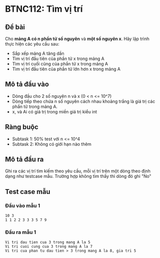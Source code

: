 # BTNC112: Tìm vị trí

## Đề bài

Cho **mảng A có n phần tử số nguyên** và **một số nguyên x**. Hãy lập trình thực hiện các yêu cầu sau:

- Sắp xếp mảng A tăng dần
- Tìm vị trí đầu tiên của phần tử x trong mảng A
- Tìm vị trí cuối cũng của phần tử x trong mảng A
- Tìm vị trí đầu tiên của phần tử lớn hơn x trong mảng A

## Mô tả đầu vào

- Dòng đầu cho 2 số nguyên n và x (0 < n <= 10^7)
- Dòng tiếp theo chứa n số nguyên cách nhau khoảng trắng là giá trị các phần tử trong mảng A.
- x, và Ai có giá trị trong miền giá trị kiểu int

## Ràng buộc

- Subtask 1: 50% test với n <= 10^4
- Subtask 2: Không có giới hạn nào thêm

## Mô tả đầu ra

Ghi ra các vị trí tìm kiếm theo yêu cầu, mỗi vị trí trên một dòng theo định dạng như testcase mẫu.
Trường hợp không tìm thấy thì dòng đó ghi "No"

## Test case mẫu

### Đầu vào mẫu 1

```text
10 3
1 1 2 2 3 3 3 5 7 9
```

### Đầu ra mẫu 1

```text
Vi tri dau tien cua 3 trong mang A la 5
Vi tri cuoi cung cua 3 trong mang A la 7
Vi tri cua phan tu dau tien > 3 trong mang A la 8, gia tri 5
```
